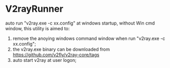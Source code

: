 # V2rayRunner
auto run "v2ray.exe -c xx.config" at windows startup, without Win cmd window, this utility is aimed to:
1. remove the anoying windows command window when run "v2ray.exe -c xx.config";
2. the v2ray.exe binary can be downloaded from https://github.com/v2fly/v2ray-core/tags
3. auto start v2ray at user logon;
